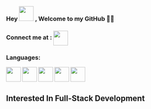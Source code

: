 ### Hey <img src="https://c.tenor.com/nebZyl8oN7IAAAAi/wave-hello.gif" width="40px" style="max-width: 100%;"> , Welcome to my GitHub 👨‍💻
### Connect me at : <a href="https://www.linkedin.com/in/ahan-m-a-73377a191" target="blank"><img align="center" src="https://cdn-icons.flaticon.com/png/512/3536/premium/3536505.png?token=exp=1652531711~hmac=a2fc68952d2f0b533780c90f83006615" width="40px" style="max-width: 100%;" /></a>
<h3>Languages:</h3>
<span>
<img src="https://img.icons8.com/color/344/python--v1.png" width="40px" style="max-width: 100%;">
<img src="https://cdn.iconscout.com/icon/free/png-64/java-60-1174953.png" width="40px" style="max-width: 100%;">
<img src="https://img.icons8.com/color/2x/c-programming.png" width="40px" style="max-width: 100%;">
<img src="https://www.freeiconspng.com/uploads/c--logo-icon-0.png" width="40px" style="max-width: 100%;">
<img src="https://img.icons8.com/color/344/javascript--v1.png" width="40px" style="max-width: 100%;">
</span>
<h2>Interested In Full-Stack Development</h2>


<!--
**ahan-stark/ahan-stark** is a ✨ _special_ ✨ repository because its `README.md` (this file) appears on your GitHub profile.

Here are some ideas to get you started:

- 🔭 I’m currently working on ...
- 🌱 I’m currently learning ...
- 👯 I’m looking to collaborate on ...
- 🤔 I’m looking for help with ...
- 💬 Ask me about ...
- 📫 How to reach me: ...
- 😄 Pronouns: ...
- ⚡ Fun fact: ...
-->
